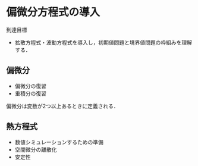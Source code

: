 # 偏微分方程式の導入

到達目標
- 拡散方程式・波動方程式を導入し，初期値問題と境界値問題の枠組みを理解する．

## 偏微分

- 偏微分の復習
- 重積分の復習

偏微分は変数が2つ以上あるときに定義される．

## 熱方程式

- 数値シミュレーションするための準備
- 空間微分の離散化
- 安定性

